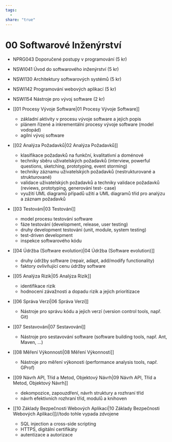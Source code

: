 ```yaml
---
tags:
  - 
share: "true"
---
```


# 00 Softwarové Inženýrství

- NPRG043 Doporučené postupy v programování (5 kr)
- NSWI041 Úvod do softwarového inženýrství (5 kr)
- NSWI130 Architektury softwarových systémů (5 kr)
- NSWI142 Programování webových aplikací (5 kr)
- NSWI154 Nástroje pro vývoj software (2 kr)


- [[01 Procesy Vývoje Software|01 Procesy Vývoje Software]]
	- základní aktivity v procesu vývoje software a jejich popis
	- plánem řízené a inkrementální procesy vývoje software (model vodopád)
	- agilní vývoj software
- [[02 Analýza Požadavků|02 Analýza Požadavků]]
	- klasifikace požadavků na funkční, kvalitativní a doménové
	- techniky sběru uživatelských požadavků (interview, powerful questions, sketching, prototyping, event
	   storming)
	- techniky záznamu uživatelských požadavků (nestrukturované a strukturované)
	- validace uživatelských požadavků a techniky validace požadavků (reviews, prototyping, generování test-
	   case)
	- využití UML diagramů případů užití a UML diagramů tříd pro analýzu a záznam požadavků
- [[03 Testování|03 Testování]]
	- model procesu testování software
	- fáze testování (development, release, user testing)
	- druhy development testování (unit, module, system testing)
	- test-driven development
	- inspekce softwarového kódu
- [[04 Údržba (Software evolution)|04 Údržba (Software evolution)]]
	- druhy údržby software (repair, adapt, add/modify functionality)
	- faktory ovlivňující cenu údržby software
- [[05 Analýza Rizik|05 Analýza Rizik]]
	- identifikace rizik
	- hodnocení závažnosti a dopadu rizik a jejich prioritizace
- [[06 Správa Verzí|06 Správa Verzí]]
	- Nástroje pro správu kódu a jejich verzí (version control tools, např. Git)
- [[07 Sestavování|07 Sestavování]]
	- Nástroje pro sestavování software (software building tools, např. Ant, Maven, ...)
- [[08 Měření Výkonnosti|08 Měření Výkonnosti]]
	- Nástroje pro měření výkonosti (performance analysis tools, např. GProf)
- [[09 Návrh API, Tříd a Metod, Objektový Návrh|09 Návrh API, Tříd a Metod, Objektový Návrh]]
	- dekompozice, zapouzdření, návrh struktury a rozhraní tříd
	- návrh efektivních rozhraní tříd, modulů a knihoven
- [[10 Základy Bezpečnosti Webových Aplikací|10 Základy Bezpečnosti Webových Aplikací]]//todo tohle vypada zdvojene
	- SQL injection a cross-side scripting
	- HTTPS, digitální certifikáty
	- autentizace a autorizace
